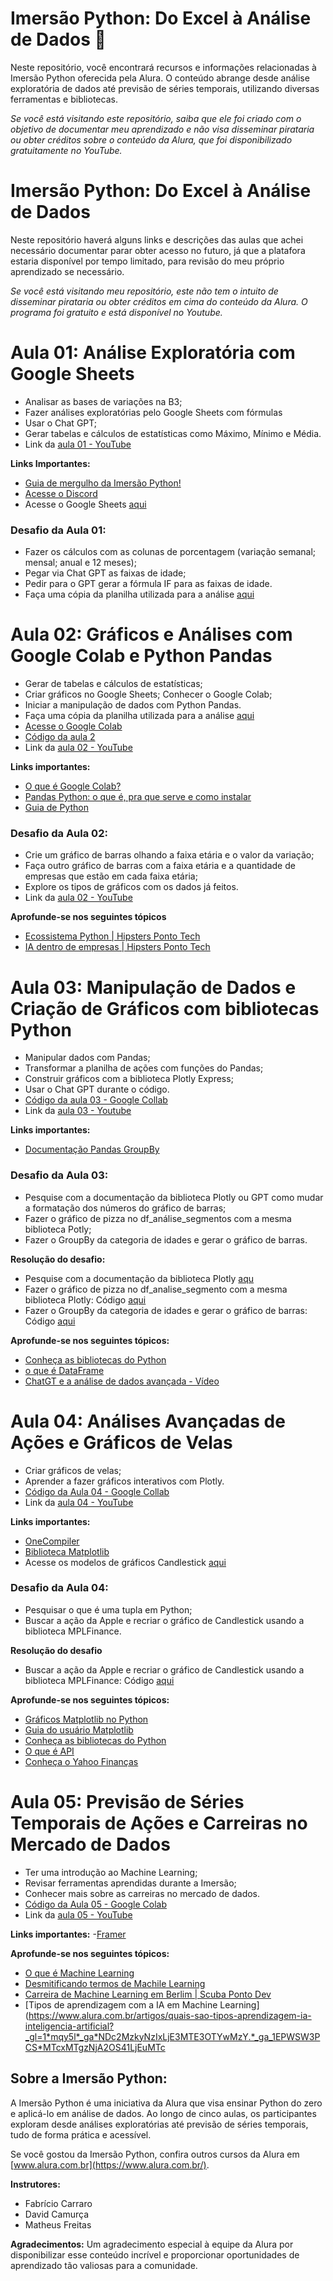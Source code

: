 # Imersão Python: Do Excel à Análise de Dados 🐍

Neste repositório, você encontrará recursos e informações relacionadas à Imersão Python oferecida pela Alura. O conteúdo abrange desde análise exploratória de dados até previsão de séries temporais, utilizando diversas ferramentas e bibliotecas.

_Se você está visitando este repositório, saiba que ele foi criado com o objetivo de documentar meu aprendizado e não visa disseminar pirataria ou obter créditos sobre o conteúdo da Alura, que foi disponibilizado gratuitamente no YouTube._

# Imersão Python: Do Excel à Análise de Dados 

Neste repositório haverá alguns links e descrições das aulas que achei necessário documentar parar obter acesso no futuro, já que a platafora estaria disponível por tempo limitado, para revisão do meu próprio aprendizado se necessário.

_Se você está visitando meu repositório, este não tem o intuito de disseminar pirataria ou obter créditos em cima do conteúdo da Alura. O programa foi gratuito e está disponível no Youtube._


 
# Aula 01: Análise Exploratória com Google Sheets
  - Analisar as bases de variações na B3;
  - Fazer análises exploratórias pelo Google Sheets com fórmulas
  - Usar o Chat GPT;
  - Gerar tabelas e cálculos de estatísticas como Máximo, Mínimo e Média.
  - Link da [aula 01 - YouTube](https://www.youtube.com/watch?v=Jobhi7Y1hm0)
  
**Links Importantes:**
  - [Guia de mergulho da Imersão Python!](https://grupoalura.notion.site/Imers-o-Python-Guia-de-Mergulho-ae1e885ff4d9474b8eb4d6bf1a5da26d#5f2cd8b4a7aa42ad8adb73c5181c9cef) 
  - [Acesse o Discord](https://discord.com/invite/ufWe22wMjf) 
  - Acesse o Google Sheets [aqui](https://docs.google.com/spreadsheets/u/0/) 
  
### Desafio da Aula 01:
  - Fazer os cálculos com as colunas de porcentagem (variação semanal; mensal; anual e 12 meses);
  - Pegar via Chat GPT as faixas de idade;
  - Pedir para o GPT gerar a fórmula IF para as faixas de idade.
  - Faça uma cópia da planilha utilizada para a análise [aqui](https://docs.google.com/spreadsheets/d/1sGaR2Nkfi025rTzztCyDX7q-ZztHsK7U_SqXQr76dQ4/edit?usp=drive_link) 



# Aula 02: Gráficos e Análises com Google Colab e Python Pandas
  - Gerar de tabelas e cálculos de estatísticas;
  - Criar gráficos no Google Sheets; Conhecer o Google Colab;
  - Iniciar a manipulação de dados com Python Pandas.
  - Faça uma cópia da planilha utilizada para a análise [aqui](https://docs.google.com/spreadsheets/d/1sGaR2Nkfi025rTzztCyDX7q-ZztHsK7U_SqXQr76dQ4/edit?usp=drive_link)
  - [Acesse o Google Colab](https://colab.research.google.com/notebooks/intro.ipynb)
  - [Código da aula 2](https://colab.research.google.com/drive/1Eic1tLm4vQCHpeaf_M5qNtjTTXLRPDTS?usp=sharing)
  - Link da [aula 02 - YouTube](https://www.youtube.com/watch?v=o0hJweYM298)

**Links importantes:**
  - [O que é Google Colab?](https://www.alura.com.br/artigos/google-colab-o-que-e-e-como-usar?_gl=1*lnx4hk*_ga*NDc2MzkyNzIxLjE3MTE3OTYwMzY.*_ga_1EPWSW3PCS*MTcxMTc5OTEzOS4yLjEuMTcxMTc5OTEzOS4wLjAuMA..*_fplc*MVJvNjBTcDV2OVFLQzYlMkJtTW9LbkR2MEFPZUhZT1VDbmlsazJmMExscTNpbm9LMyUyQlolMkY1dXp1d2h1WHpublNrcjJENHU2bkFld25NTiUyRmU2bDVNRVMzcUlmUzY0ZklETUUyRmtmWHFEamhuSTlXckJqRmhnJTJGakhLanlsU2tmZyUzRCUzRA..) 
  - [Pandas Python: o que é, pra que serve e como instalar](https://www.alura.com.br/artigos/pandas-o-que-e-para-que-serve-como-instalar?_gl=1*1ta4ie5*_ga*NDc2MzkyNzIxLjE3MTE3OTYwMzY.*_ga_1EPWSW3PCS*MTcxMTc5OTEzOS4yLjEuMTcxMTc5OTQ5OS4wLjAuMA..*_fplc*MVJvNjBTcDV2OVFLQzYlMkJtTW9LbkR2MEFPZUhZT1VDbmlsazJmMExscTNpbm9LMyUyQlolMkY1dXp1d2h1WHpublNrcjJENHU2bkFld25NTiUyR.mU2bDVNRVMzcUlmUzY0ZklETUUyRmtmWHFEamhuSTlXckJqRmhnJTJGakhLanlsU2tmZyUzRCUzRA..) 
  - [Guia de Python](https://www.alura.com.br/artigos/python?_gl=1*8k8drf*_ga*NDc2MzkyNzIxLjE3MTE3OTYwMzY.*_ga_1EPWSW3PCS*MTcxMTc5OTEzOS4yLjEuMTcxMTgwMDg4Ny4wLjAuMA..*_fplc*MVJvNjBTcDV2OVFLQzYlMkJtTW9LbkR2MEFPZUhZT1VDbmlsazJmMExscTNpbm9LMyUyQlolMkY1dXp1d2h1WHpublNrcjJENHU2bkFld25NTiUyRmU2bDVNRVMzcUlmUzY0ZklETUUyRmtmWHFEamhuSTlXckJqRmhnJTJGakhLanlsU2tmZyUzRCUzRA..) 

### Desafio da Aula 02:
  - Crie um gráfico de barras olhando a faixa etária e o valor da variação;
  - Faça outro gráfico de barras com a faixa etária e a quantidade de empresas que estão em cada faixa etária;
  - Explore os tipos de gráficos com os dados já feitos.
  - Link da [aula 02 - YouTube](https://www.youtube.com/watch?v=o0hJweYM298)

**Aprofunde-se nos seguintes tópicos**
  - [Ecossistema Python | Hipsters Ponto Tech](https://www.alura.com.br/podcast/hipsterstech-ecossistema-python-hipsters-ponto-tech-387-a9175?_gl=1*e2xdbo*_ga*NDc2MzkyNzIxLjE3MTE3OTYwMzY.*_ga_1EPWSW3PCS*MTcxMTg0NDc2OC42LjEuMTcxMTg0NTA3Ni4wLjAuMA..*_fplc*MVJvNjBTcDV2OVFLQzYlMkJtTW9LbkR2MEFPZUhZT1VDbmlsazJmMExscTNpbm9LMyUyQlolMkY1dXp1d2h1WHpublNrcjJENHU2bkFld25NTiUyRmU2bDVNRVMzcUlmUzY0ZklETUUyRmtmWHFEamhuSTlXckJqRmhnJTJGakhLanlsU2tmZyUzRCUzRA..)
  - [IA dentro de empresas | Hipsters Ponto Tech](https://www.alura.com.br/podcast/hipsterstech-openai-sora-google-gemini-pro-1-5-ia-no-picpay-hipsters-fora-de-controle-45-a9238?_gl=1*e2xdbo*_ga*NDc2MzkyNzIxLjE3MTE3OTYwMzY.*_ga_1EPWSW3PCS*MTcxMTg0NDc2OC42LjEuMTcxMTg0NTA3Ni4wLjAuMA..*_fplc*MVJvNjBTcDV2OVFLQzYlMkJtTW9LbkR2MEFPZUhZT1VDbmlsazJmMExscTNpbm9LMyUyQlolMkY1dXp1d2h1WHpublNrcjJENHU2bkFld25NTiUyRmU2bDVNRVMzcUlmUzY0ZklETUUyRmtmWHFEamhuSTlXckJqRmhnJTJGakhLanlsU2tmZyUzRCUzRA..)



# Aula 03: Manipulação de Dados e Criação de Gráficos com bibliotecas Python
  - Manipular dados com Pandas;
  - Transformar a planilha de ações com funções do Pandas;
  - Construir gráficos com a biblioteca Plotly Express;
  - Usar o Chat GPT durante o código.
  - [Código da aula 03 - Google Collab](https://colab.research.google.com/drive/1yEjLM944BiWEwBFF0-hMuLUMW-JURPya?usp=sharing)
  - Link da [aula 03 - Youtube](https://www.youtube.com/watch?v=Fhkd8F_JN-k)

**Links importantes:**
  - [Documentação Pandas GroupBy](https://pandas.pydata.org/pandas-docs/stable/reference/api/pandas.DataFrame.groupby.html)

### Desafio da Aula 03: 
  - Pesquise com a documentação da biblioteca Plotly ou GPT como mudar a formatação dos números do gráfico de barras;
  - Fazer o gráfico de pizza no df_análise_segmentos com a mesma biblioteca Potly;
  - Fazer o GroupBy da categoria de idades e gerar o gráfico de barras.
    
**Resolução do desafio:**
  - Pesquise com a documentação da biblioteca Plotly [aqu](https://plotly.com/python/bar-charts/)
  - Fazer o gráfico de pizza no df_analise_segmento com a mesma biblioteca Plotly: Código [aqui](https://github.com/alura-cursos/imersao-python-dados-03-2024/blob/main/%5BResposta%20dos%20Desafios%5D%20Aula%2003%20-%20Gr%C3%A1fico%20de%20Pizza)
  - Fazer o GroupBy da categoria de idades e gerar o gráfico de barras: Código [aqui](https://github.com/alura-cursos/imersao-python-dados-03-2024/blob/main/%5BResposta%20dos%20Desafios%5D%20Aula%2003%20-%20GroupBy%20da%20categoria%20de%20idades)

**Aprofunde-se nos seguintes tópicos:**
  - [Conheça as bibliotecas do Python](https://www.alura.com.br/artigos/data-visualization-conhecendo-bibliotecas-python?_gl=1*gtw7rs*_ga*NDc2MzkyNzIxLjE3MTE3OTYwMzY.*_ga_1EPWSW3PCS*MTcxMTgxMTI2MS40LjEuMTcxMTgxMjA5My4wLjAuMA..*_fplc*MVJvNjBTcDV2OVFLQzYlMkJtTW9LbkR2MEFPZUhZT1VDbmlsazJmMExscTNpbm9LMyUyQlolMkY1dXp1d2h1WHpublNrcjJENHU2bkFld25NTiUyRmU2bDVNRVMzcUlmUzY0ZklETUUyRmtmWHFEamhuSTlXckJqRmhnJTJGakhLanlsU2tmZyUzRCUzRA..)
  - [o que é DataFrame](https://www.alura.com.br/artigos/pandas-o-que-e-para-que-serve-como-instalar?_gl=1*pb8i5y*_ga*NDc2MzkyNzIxLjE3MTE3OTYwMzY.*_ga_1EPWSW3PCS*MTcxMTgxMTI2MS40LjEuMTcxMTgxMjA5My4wLjAuMA..*_fplc*MVJvNjBTcDV2OVFLQzYlMkJtTW9LbkR2MEFPZUhZT1VDbmlsazJmMExscTNpbm9LMyUyQlolMkY1dXp1d2h1WHpublNrcjJENHU2bkFld25NTiUyRmU2bDVNRVMzcUlmUzY0ZklETUUyRmtmWHFEamhuSTlXckJqRmhnJTJGakhLanlsU2tmZyUzRCUzRA..#:~:text=DataFrame,Series%20sob%20um%20mesmo%20index.)
  - [ChatGT e a análise de dados avançada - Vídeo](https://www.youtube.com/watch?v=u-JoDQ58Dv0)
  


# Aula 04: Análises Avançadas de Ações e Gráficos de Velas
  - Criar gráficos de velas;
  - Aprender a fazer gráficos interativos com Plotly.
  - [Código da Aula 04 - Google Collab](https://colab.research.google.com/drive/1TrL6SbbMoZkh-8ATijWx9N8cQeTl-U4J?usp=sharing)
  - Link da [aula 04 - YouTube](https://www.youtube.com/watch?v=H1etRDC2ihM)
  
**Links importantes:**
  - [OneCompiler](https://onecompiler.com/)
  - [Biblioteca Matplotlib](https://matplotlib.org/)
  - Acesse os modelos de gráficos Candlestick [aqui](https://drive.google.com/drive/folders/189sYBwsNzf5KVWxcXSap_vrbSSpe5B9x?usp=sharing)

### Desafio da Aula 04:
  - Pesquisar o que é uma tupla em Python;
  - Buscar a ação da Apple e recriar o gráfico de Candlestick usando a biblioteca MPLFinance.
  
**Resolução do desafio**
  - Buscar a ação da Apple e recriar o gráfico de Candlestick usando a biblioteca MPLFinance: Código [aqui](https://github.com/alura-cursos/imersao-python-dados-03-2024/blob/main/%5BResposta%20dos%20Desafios%5D%20Aula%2004%20-%20Gr%C3%A1fico%20de%20Candlestick%20com%20dados%20da%20Apple)
         
**Aprofunde-se nos seguintes tópicos:**
  - [Gráficos Matplotlib no Python](https://www.alura.com.br/artigos/criando-graficos-no-python-com-a-matplotlib?_gl=1*c1ma0t*_ga*NDc2MzkyNzIxLjE3MTE3OTYwMzY.*_ga_1EPWSW3PCS*MTcxMTg0NDc2OC42LjEuMTcxMTg0NTc0Mi4wLjAuMA..*_fplc*MVJvNjBTcDV2OVFLQzYlMkJtTW9LbkR2MEFPZUhZT1VDbmlsazJmMExscTNpbm9LMyUyQlolMkY1dXp1d2h1WHpublNrcjJENHU2bkFld25NTiUyRmU2bDVNRVMzcUlmUzY0ZklETUUyRmtmWHFEamhuSTlXckJqRmhnJTJGakhLanlsU2tmZyUzRCUzRA..)
  - [Guia do usuário Matplotlib](https://matplotlib.org/stable/users/index.html)
  - [Conheça as bibliotecas do Python](https://www.alura.com.br/artigos/data-visualization-conhecendo-bibliotecas-python?_gl=1*c1ma0t*_ga*NDc2MzkyNzIxLjE3MTE3OTYwMzY.*_ga_1EPWSW3PCS*MTcxMTg0NDc2OC42LjEuMTcxMTg0NTc0Mi4wLjAuMA..*_fplc*MVJvNjBTcDV2OVFLQzYlMkJtTW9LbkR2MEFPZUhZT1VDbmlsazJmMExscTNpbm9LMyUyQlolMkY1dXp1d2h1WHpublNrcjJENHU2bkFld25NTiUyRmU2bDVNRVMzcUlmUzY0ZklETUUyRmtmWHFEamhuSTlXckJqRmhnJTJGakhLanlsU2tmZyUzRCUzRA..)
  - [O que é API](https://www.alura.com.br/artigos/api?_gl=1*c1ma0t*_ga*NDc2MzkyNzIxLjE3MTE3OTYwMzY.*_ga_1EPWSW3PCS*MTcxMTg0NDc2OC42LjEuMTcxMTg0NTc0Mi4wLjAuMA..*_fplc*MVJvNjBTcDV2OVFLQzYlMkJtTW9LbkR2MEFPZUhZT1VDbmlsazJmMExscTNpbm9LMyUyQlolMkY1dXp1d2h1WHpublNrcjJENHU2bkFld25NTiUyRmU2bDVNRVMzcUlmUzY0ZklETUUyRmtmWHFEamhuSTlXckJqRmhnJTJGakhLanlsU2tmZyUzRCUzRA..)
  - [Conheça o Yahoo Finanças](https://br.financas.yahoo.com/quote/%5EBVSP?p=%5EBVSP)


# Aula 05: Previsão de Séries Temporais de Ações e Carreiras no Mercado de Dados
  - Ter uma introdução ao Machine Learning;
  - Revisar ferramentas aprendidas durante a Imersão;
  - Conhecer mais sobre as carreiras no mercado de dados.
  - [Código da Aula 05 - Google Colab](https://colab.research.google.com/drive/1rI0FRhchqAcna_G0To4W05bG3uxBUbFS?usp=sharing)
  - Link da [aula 05 - YouTube](https://www.youtube.com/watch?v=5ymxi_t3H9Q)

**Links importantes:**
  -[Framer](https://www.framer.com/)

**Aprofunde-se nos seguintes tópicos:**
  - [O que é Machine Learning](https://www.alura.com.br/artigos/machine-learning?_gl=1*hibe1e*_ga*NDc2MzkyNzIxLjE3MTE3OTYwMzY.*_ga_1EPWSW3PCS*MTcxMTgzNjA2OS41LjEuMTcxMTgzNjA2OS4wLjAuMA..*_fplc*MVJvNjBTcDV2OVFLQzYlMkJtTW9LbkR2MEFPZUhZT1VDbmlsazJmMExscTNpbm9LMyUyQlolMkY1dXp1d2h1WHpublNrcjJENHU2bkFld25NTiUyRmU2bDVNRVMzcUlmUzY0ZklETUUyRmtmWHFEamhuSTlXckJqRmhnJTJGakhLanlsU2tmZyUzRCUzRA..)
  - [Desmitificando termos de Machile Learning](https://www.alura.com.br/artigos/desmistificando-termos-machine-learning?_gl=1*1qivfym*_ga*NDc2MzkyNzIxLjE3MTE3OTYwMzY.*_ga_1EPWSW3PCS*MTcxMTgzNjA2OS41LjEuMTcxMTgzNjA2OS4wLjAuMA..*_fplc*MVJvNjBTcDV2OVFLQzYlMkJtTW9LbkR2MEFPZUhZT1VDbmlsazJmMExscTNpbm9LMyUyQlolMkY1dXp1d2h1WHpublNrcjJENHU2bkFld25NTiUyRmU2bDVNRVMzcUlmUzY0ZklETUUyRmtmWHFEamhuSTlXckJqRmhnJTJGakhLanlsU2tmZyUzRCUzRA..)
  - [Carreira de Machine Learning em Berlim | Scuba Ponto Dev](https://www.alura.com.br/artigos/desmistificando-termos-machine-learning?_gl=1*1qivfym*_ga*NDc2MzkyNzIxLjE3MTE3OTYwMzY.*_ga_1EPWSW3PCS*MTcxMTgzNjA2OS41LjEuMTcxMTgzNjA2OS4wLjAuMA..*_fplc*MVJvNjBTcDV2OVFLQzYlMkJtTW9LbkR2MEFPZUhZT1VDbmlsazJmMExscTNpbm9LMyUyQlolMkY1dXp1d2h1WHpublNrcjJENHU2bkFld25NTiUyRmU2bDVNRVMzcUlmUzY0ZklETUUyRmtmWHFEamhuSTlXckJqRmhnJTJGakhLanlsU2tmZyUzRCUzRA..)
  - [Tipos de aprendizagem com a IA em Machine Learning](https://www.alura.com.br/artigos/quais-sao-tipos-aprendizagem-ia-inteligencia-artificial?_gl=1*mqy5l*_ga*NDc2MzkyNzIxLjE3MTE3OTYwMzY.*_ga_1EPWSW3PCS*MTcxMTgzNjA2OS41LjEuMTc

## Sobre a Imersão Python:
A Imersão Python é uma iniciativa da Alura que visa ensinar Python do zero e aplicá-lo em análise de dados. Ao longo de cinco aulas, os participantes exploram desde análises exploratórias até previsão de séries temporais, tudo de forma prática e acessível.

Se você gostou da Imersão Python, confira outros cursos da Alura em [www.alura.com.br](https://www.alura.com.br/).

**Instrutores:**
- Fabrício Carraro
- David Camurça
- Matheus Freitas
  
**Agradecimentos:**
Um agradecimento especial à equipe da Alura por disponibilizar esse conteúdo incrível e proporcionar oportunidades de aprendizado tão valiosas para a comunidade.





